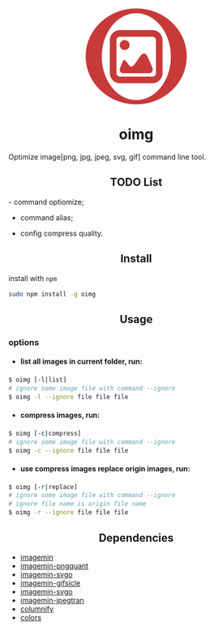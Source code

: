 <div align="center">
  <a href="https://github.com/woolson/oimg.git">
    <img width="200" height="190"
      src="./icon.png">
  </a>
  <h1 align="center">oimg</h1>
</div>

Optimize image[png, jpg, jpeg, svg, gif] command line tool.

<h2 align="center">TODO List</h2>
- command optiomize;

- command alias;

- config compress quality.

<h2 align="center">Install</h2>

install with `npm`

```bash
sudo npm install -g oimg
```

<h2 align="center">Usage</h2>

### options

- #### list all images in current folder, run:

```bash
$ oimg [-l|list]
# ignore some image file with command --ignore
$ oimg -l --ignore file file file
```


- #### compress images, run:

```bash
$ oimg [-c|compress]
# ignore some image file with command --ignore
$ oimg -c --ignore file file file
```

- #### use compress images replace origin images, run:

```bash
$ oimg [-r|replace]
# ignore some image file with command --ignore
# ignore file name is origin file name
$ oimg -r --ignore file file file
```

<h2 align="center">Dependencies</h2>

- [imagemin](https://github.com/imagemin/imagemin)
- [imagemin-pngquant](https://github.com/imagemin/imagemin-pngquant)
- [imagemin-svgo](https://github.com/imagemin/imagemin-svgo)
- [imagemin-gifsicle](https://github.com/imagemin/imagemin-gifsicle)
- [imagemin-svgo](https://github.com/imagemin/imagemin-svgo)
- [imagemin-jpegtran](https://github.com/imagemin/imagemin-jpegtran)
- [columnify](https://github.com/timoxley/columnify)
- [colors](https://github.com/Marak/colors.js)
